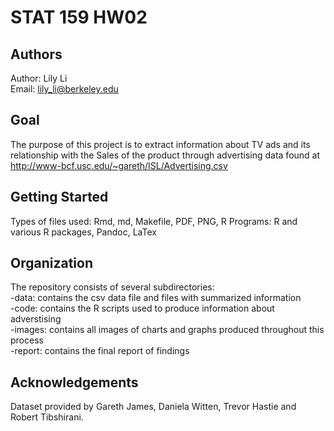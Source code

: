 # STAT 159 HW02  

## Authors  
Author: Lily Li  
Email: lily_li@berkeley.edu  

## Goal  
The purpose of this project is to extract information about TV ads and its relationship with the Sales of the product through advertising data found at http://www-bcf.usc.edu/~gareth/ISL/Advertising.csv  

## Getting Started  
Types of files used: Rmd, md, Makefile, PDF, PNG, R
Programs: R and various R packages, Pandoc, LaTex  

## Organization  
The repository consists of several subdirectories:  
-data: contains the csv data file and files with summarized information  
-code: contains the R scripts used to produce information about adverstising   
-images: contains all images of charts and graphs produced throughout this process    
-report: contains the final report of findings  

## Acknowledgements
Dataset provided by Gareth James, Daniela Witten, Trevor Hastie and Robert Tibshirani.  



